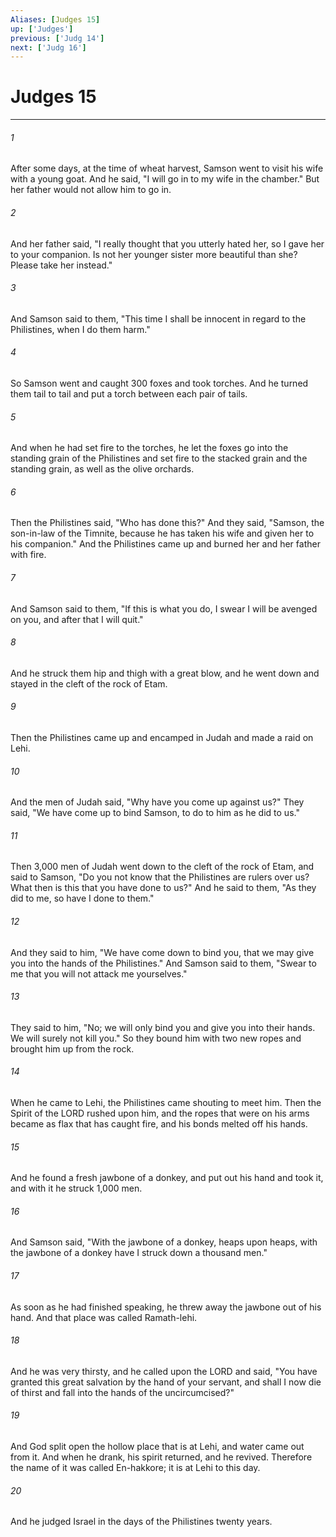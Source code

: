 ```yaml
---
Aliases: [Judges 15]
up: ['Judges']
previous: ['Judg 14']
next: ['Judg 16']
---
```

# Judges 15
***



###### 1 
After some days, at the time of wheat harvest, Samson went to visit his wife with a young goat. And he said, "I will go in to my wife in the chamber." But her father would not allow him to go in. 

###### 2 
And her father said, "I really thought that you utterly hated her, so I gave her to your companion. Is not her younger sister more beautiful than she? Please take her instead." 

###### 3 
And Samson said to them, "This time I shall be innocent in regard to the Philistines, when I do them harm." 

###### 4 
So Samson went and caught 300 foxes and took torches. And he turned them tail to tail and put a torch between each pair of tails. 

###### 5 
And when he had set fire to the torches, he let the foxes go into the standing grain of the Philistines and set fire to the stacked grain and the standing grain, as well as the olive orchards. 

###### 6 
Then the Philistines said, "Who has done this?" And they said, "Samson, the son-in-law of the Timnite, because he has taken his wife and given her to his companion." And the Philistines came up and burned her and her father with fire. 

###### 7 
And Samson said to them, "If this is what you do, I swear I will be avenged on you, and after that I will quit." 

###### 8 
And he struck them hip and thigh with a great blow, and he went down and stayed in the cleft of the rock of Etam. 

###### 9 
Then the Philistines came up and encamped in Judah and made a raid on Lehi. 

###### 10 
And the men of Judah said, "Why have you come up against us?" They said, "We have come up to bind Samson, to do to him as he did to us." 

###### 11 
Then 3,000 men of Judah went down to the cleft of the rock of Etam, and said to Samson, "Do you not know that the Philistines are rulers over us? What then is this that you have done to us?" And he said to them, "As they did to me, so have I done to them." 

###### 12 
And they said to him, "We have come down to bind you, that we may give you into the hands of the Philistines." And Samson said to them, "Swear to me that you will not attack me yourselves." 

###### 13 
They said to him, "No; we will only bind you and give you into their hands. We will surely not kill you." So they bound him with two new ropes and brought him up from the rock. 

###### 14 
When he came to Lehi, the Philistines came shouting to meet him. Then the Spirit of the LORD rushed upon him, and the ropes that were on his arms became as flax that has caught fire, and his bonds melted off his hands. 

###### 15 
And he found a fresh jawbone of a donkey, and put out his hand and took it, and with it he struck 1,000 men. 

###### 16 
And Samson said, "With the jawbone of a donkey, heaps upon heaps, with the jawbone of a donkey have I struck down a thousand men." 

###### 17 
As soon as he had finished speaking, he threw away the jawbone out of his hand. And that place was called Ramath-lehi. 

###### 18 
And he was very thirsty, and he called upon the LORD and said, "You have granted this great salvation by the hand of your servant, and shall I now die of thirst and fall into the hands of the uncircumcised?" 

###### 19 
And God split open the hollow place that is at Lehi, and water came out from it. And when he drank, his spirit returned, and he revived. Therefore the name of it was called En-hakkore; it is at Lehi to this day. 

###### 20 
And he judged Israel in the days of the Philistines twenty years.
